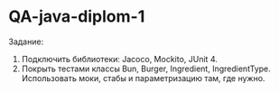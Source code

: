 # QA-java-diplom-1
Задание:
1. Подключить библиотеки: Jacoco, Mockito, JUnit 4.
2. Покрыть тестами классы Bun, Burger, Ingredient, IngredientType. Использовать моки, стабы и параметризацию там, где нужно.
